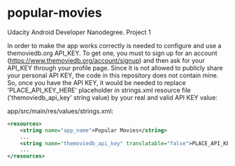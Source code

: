# popular-movies
Udacity Android Developer Nanodegree. Project 1

In order to make the app works correctly is needed to configure and use a themoviedb.org API_KEY.
To get one, you must to sign up for an account (https://www.themoviedb.org/account/signup) and then ask for your API_KEY
through your profile page.
Since it is not allowed to publicly share your personal API KEY, the code in this repository does not contain mine. So, 
once you have the API KEY, it would be needed to replace 'PLACE_API_KEY_HERE' placeholder in strings.xml resource file
('themoviedb_api_key' string value) by your real and valid API KEY value:

app/src/main/res/values/strings.xml:
```xml
<resources>
    <string name="app_name">Popular Movies</string>
    ...
    <string name="themoviedb_api_key" translatable="false">PLACE_API_KEY_HERE</string> <!--put here your API KEY -->
    ...
</resources>
```
